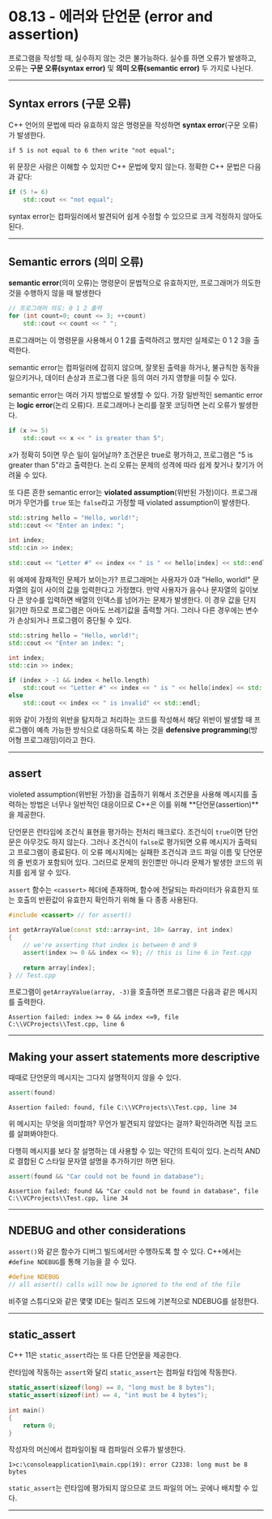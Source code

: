 # 08.13 - 에러와 단언문 (error and assertion)

프로그램을 작성할 때, 실수하지 않는 것은 불가능하다. 실수를 하면 오류가 발생하고, 오류는 **구문 오류(syntax error)** 및 **의미 오류(semantic error)** 두 가지로 나뉜다. 

---

## Syntax errors (구문 오류)

C++ 언어의 문법에 따라 유효하지 않은 명령문을 작성하면 **syntax error**(구문 오류)가 발생한다.

```
if 5 is not equal to 6 then write "not equal";
```

위 문장은 사람은 이해할 수 있지만 C++ 문법에 맞지 않는다. 정확한 C++ 문법은 다음과 같다:

```cpp
if (5 != 6)
    std::cout << "not equal";
```

syntax error는 컴파일러에서 발견되어 쉽게 수정할 수 있으므로 크게 걱정하지 않아도 된다.

---

## Semantic errors (의미 오류)

**semantic error**(의미 오류)는 명령문이 문법적으로 유효하지만, 프로그래머가 의도한 것을 수행하지 않을 때 발생한다

```cpp
// 프로그래머 의도: 0 1 2 출력
for (int count=0; count <= 3; ++count)
	std::cout << count << " ";
```

프로그래머는 이 명령문을 사용해서 0 1 2를 출력하려고 했지만 실제로는 0 1 2 3을 출력한다.

semantic error는 컴파일러에 잡히지 않으며, 잘못된 출력을 하거나, 불규칙한 동작을 일으키거나, 데이터 손상과 프로그램 다운 등의 여러 가지 영향을 미칠 수 있다.

semantic error는 여러 가지 방법으로 발생할 수 있다. 가장 일반적인 semantic error는 **logic error**(논리 오류)다. 프로그래머나 논리를 잘못 코딩하면 논리 오류가 발생한다.

```cpp
if (x >= 5)
    std::cout << x << " is greater than 5";
```

*x*가 정확히 5이면 무슨 일이 일어날까? 조건문은 true로 평가하고, 프로그램은 "5 is greater than 5"라고 출력한다. 논리 오류는 문제의 성격에 따라 쉽게 찾거나 찾기가 어려울 수 있다.

또 다른 흔한 semantic error는 **violated assumption**(위반된 가정)이다. 프로그래머가 무언가를 `true` 또는 `false`라고 가정할 때 violated assumption이 발생한다.

```cpp
std::string hello = "Hello, world!";
std::cout << "Enter an index: ";
 
int index;
std::cin >> index;
 
std::cout << "Letter #" << index << " is " << hello[index] << std::endl;
```

위 예제에 잠재적인 문제가 보이는가? 프로그래머는 사용자가 0과 "Hello, world!" 문자열의 길이 사이의 값을 입력한다고 가정했다. 만약 사용자가 음수나 문자열의 길이보다 큰 양수를 입력하면 배열의 인덱스를 넘어가는 문제가 발생한다. 이 경우 값을 단지 읽기만 하므로 프로그램은 아마도 쓰레기값을 출력할 거다. 그러나 다른 경우에는 변수가 손상되거나 프로그램이 중단될 수 있다.

```cpp
std::string hello = "Hello, world!";
std::cout << "Enter an index: ";
 
int index;
std::cin >> index;

if (index > -1 && index < hello.length) 
	std::cout << "Letter #" << index << " is " << hello[index] << std::endl;
else
    std::cout << index << " is invalid" << std::endl;
```

위와 같이 가정의 위반을 탐지하고 처리하는 코드를 작성해서 해당 위반이 발생할 때 프로그램이 예측 가능한 방식으로 대응하도록 하는 것을 **defensive programming**(방어형 프로그래밍)이라고 한다.

---

## assert

violeted assumption(위반된 가정)을 검출하기 위해서 조건문을 사용해 메시지를 출력하는 방법은 너무나 일반적인 대응이므로 C++은 이를 위해 **단언문(assertion)**을 제공한다.

단언문은 런타임에 조건식 표현을 평가하는 전처리 매크로다. 조건식이 `true`이면 단언문은 아무것도 하지 않는다. 그러나 조건식이 `false`로 평가되면 오류 메시지가 출력되고 프로그램이 종료된다. 이 오류 메시지에는 실패한 조건식과 코드 파일 이름 및 단언문의 줄 번호가 포함되어 있다. 그러므로 문제의 원인뿐만 아니라 문제가 발생한 코드의 위치를 쉽게 알 수 있다.

`assert` 함수는 `<cassert>` 헤더에 존재하며, 함수에 전달되는 파라미터가 유효한지 또는 호출의 반환값이 유효한지 확인하기 위해 둘 다 종종 사용된다.

```cpp
#include <cassert> // for assert()
 
int getArrayValue(const std::array<int, 10> &array, int index)
{
    // we're asserting that index is between 0 and 9
    assert(index >= 0 && index <= 9); // this is line 6 in Test.cpp
 
    return array[index];
} // Test.cpp
```

프로그램이 `getArrayValue(array, -3)`을 호출하면 프로그램은 다음과 같은 메시지를 출력한다.

```
Assertion failed: index >= 0 && index <=9, file C:\\VCProjects\\Test.cpp, line 6
```

---

## Making your assert statements more descriptive

때때로 단언문의 메시지는 그다지 설명적이지 않을 수 있다.

```cpp
assert(found)
```

```
Assertion failed: found, file C:\\VCProjects\\Test.cpp, line 34
```

위 메시지는 무엇을 의미할까? 무언가 발견되지 않았다는 걸까? 확인하려면 직접 코드를 살펴봐야한다.

다행히 메시지를 보다 잘 설명하는 데 사용할 수 있는 약간의 트릭이 있다. 논리적 AND로 결합된 C 스타일 문자열 설명을 추가하기만 하면 된다.

```cpp
assert(found && "Car could not be found in database");
```

```
Assertion failed: found && "Car could not be found in database", file C:\\VCProjects\\Test.cpp, line 34
```

---

## NDEBUG and other considerations

`assert()`와 같은 함수가 디버그 빌드에서만 수행하도록 할 수 있다. C++에서는 `#define NDEBUG`를 통해 기능을 끌 수 있다.

```cpp
#define NDEBUG
// all assert() calls will now be ignored to the end of the file
```

비주얼 스튜디오와 같은 몇몇 IDE는 릴리즈 모드에 기본적으로 NDEBUG를 설정한다.

---

## static_assert

C++ 11은 `static_assert`라는 또 다른 단언문을 제공한다.

런타임에 작동하는 `assert`와 달리 `static_assert`는 컴파일 타임에 작동한다.

```cpp
static_assert(sizeof(long) == 8, "long must be 8 bytes");
static_assert(sizeof(int) == 4, "int must be 4 bytes");
 
int main()
{
	return 0;
} 
```

작성자의 머신에서 컴파일이될 때 컴파일러 오류가 발생한다.

```
1>c:\consoleapplication1\main.cpp(19): error C2338: long must be 8 bytes
```

`static_assert`는 런타임에 평가되지 않으므로 코드 파일의 어느 곳에나 배치할 수 있다.

---